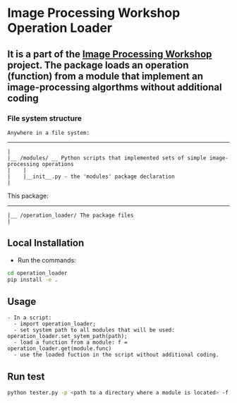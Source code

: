 # Image Processing Workshop Operation Loader

## It is a part of the [Image Processing Workshop](https://github.com/ekarpovs/image-processing-workshop) project. The package loads an operation (function) from a module that implement an image-processing algorthms without additional coding

### File system structure

    Anywhere in a file system:
_____
    |
    |__ /modules/ __ Python scripts that implemented sets of simple image-processing operations
    |    |
    |    |__init__.py - the 'modules' package declaration
    |   

This package:
_____
    |__ /operation_loader/ The package files
    |

## Local Installation

- Run the commands:

```bash
cd operation_loader
pip install -e .
```

## Usage

    - In a script:
      - import operation_loader;
      - set system path to all modules that will be used: operation_loader.set_sytem_path(path);
      - load a function from a module: f = operation_loader.get(module.func)
      - use the loaded fuction in the script without additional coding.

## Run test

```bash
python tester.py -p <path to a directory where a module is located> -f <function name in form module.func>
```
